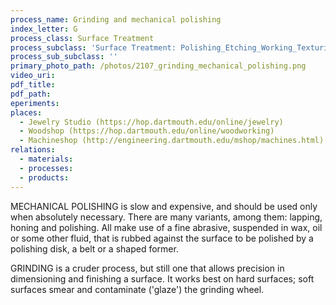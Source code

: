 ```yaml
---
process_name: Grinding and mechanical polishing
index_letter: G
process_class: Surface Treatment
process_subclass: 'Surface Treatment: Polishing_Etching_Working_Texturing'
process_sub_subclass: ''
primary_photo_path: /photos/2107_grinding_mechanical_polishing.png
video_uri:
pdf_title:
pdf_path:
eperiments:
places:
  - Jewelry Studio (https://hop.dartmouth.edu/online/jewelry)
  - Woodshop (https://hop.dartmouth.edu/online/woodworking)
  - Machineshop (http://engineering.dartmouth.edu/mshop/machines.html)
relations:
  - materials:
  - processes:
  - products:
---
```


MECHANICAL POLISHING is slow and expensive, and should be used only when absolutely necessary. There are many variants, among them: lapping, honing and polishing. All make use of a fine abrasive, suspended in wax, oil or some other fluid, that is rubbed against the surface to be polished by a polishing disk, a belt or a shaped former.

GRINDING is a cruder process, but still one that allows precision in dimensioning and finishing a surface. It works best on hard surfaces; soft surfaces smear and contaminate ('glaze') the grinding wheel.

